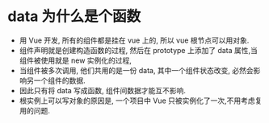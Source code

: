 # data 为什么是个函数

-   用 Vue 开发, 所有的组件都是挂在 vue 上的, 所以 vue 根节点可以用对象.
-   组件声明就是创建构造函数的过程, 然后在 prototype 上添加了 data 属性,当组件被使用就是 new 实例化的过程,
-   当组件被多次调用, 他们共用的是一份 data, 其中一个组件状态改变, 必然会影响另一个组件的数据.
-   因此只有将 data 写成函数, 组件间数据才能互不影响.
-   根实例上可以写对象的原因是, 一个项目中 Vue 只被实例化了一次,不用考虑复用的问题.

